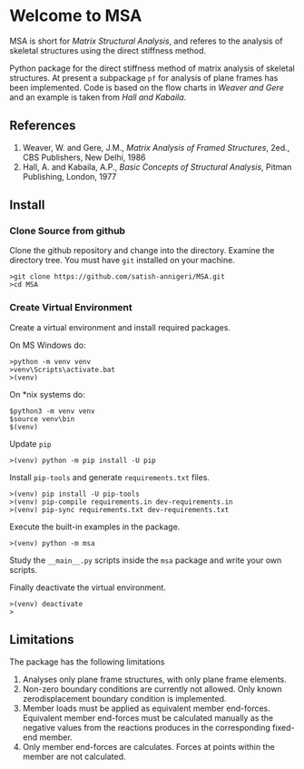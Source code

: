 # Welcome to MSA

MSA is short for *Matrix Structural Analysis*, and referes to the analysis of skeletal structures using the direct stiffness method.

Python package for the direct stiffness method of matrix analysis of skeletal structures. At present a subpackage `pf` for analysis of plane frames has been implemented. Code is based on the flow charts in *Weaver and Gere* and an example is taken from *Hall and Kabaila*.

## References
1. Weaver, W. and Gere, J.M., *Matrix Analysis of Framed Structures*, 2ed., CBS Publishers, New Delhi, 1986
2. Hall, A. and Kabaila, A.P., *Basic Concepts of Structural Analysis*, Pitman Publishing, London, 1977

## Install

### Clone Source from github
Clone the github repository and change into the directory. Examine the directory tree. You must have `git` installed on your machine.
```console
>git clone https://github.com/satish-annigeri/MSA.git
>cd MSA
```

### Create Virtual Environment
Create a virtual environment and install required packages.

On MS Windows do:
```console
>python -m venv venv
>venv\Scripts\activate.bat
>(venv)
```

On *nix systems do:
```console
$python3 -m venv venv
$source venv\bin
$(venv)
```

Update `pip`
```console
>(venv) python -m pip install -U pip
```

Install `pip-tools` and generate `requirements.txt` files.
```console
>(venv) pip install -U pip-tools
>(venv) pip-compile requirements.in dev-requirements.in
>(venv) pip-sync requirements.txt dev-requirements.txt
```

Execute the built-in examples in the package.
```console
>(venv) python -m msa
```

Study the `__main__.py` scripts inside the `msa` package and write your own scripts.

Finally deactivate the virtual environment.
```console
>(venv) deactivate
>
```

## Limitations
The package has the following limitations

1. Analyses only plane frame structures, with only plane frame elements.
2. Non-zero boundary conditions are currently not allowed. Only known zerodisplacement boundary condition is implemented.
3. Member loads must be applied as equivalent member end-forces. Equivalent member end-forces must be calculated manually as the negative values from the reactions produces in the corresponding fixed-end member.
4. Only member end-forces are calculates. Forces at points within the member are not calculated.